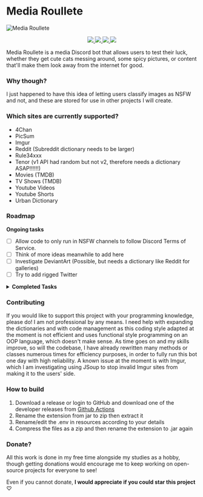 # Media Roullete
![Media Roullete](https://i.postimg.cc/d10Bgt57/banner.png)

<p align="center">
  <a href="https://discord.gg/Kr7qvutZ4N">
    <img src="https://img.shields.io/badge/Join%20us%20on-Discord-7289DA?style=for-the-badge&logo=discord&logoColor=white"/>
  </a>
  <a href="https://www.buymeacoffee.com/HashyDev">
    <img src="https://img.shields.io/badge/Buy%20me%20a-Coffee-FFDD00?style=for-the-badge&logo=buy-me-a-coffee&logoColor=black"/>
  </a>
  <a href="https://www.patreon.com/hashyVentures">
    <img src="https://img.shields.io/badge/Support%20me%20on-Patreon-F96854?style=for-the-badge&logo=patreon&logoColor=white"/>
  </a>
  <a href="https://x.com/CodaDev_">
    <img src="https://img.shields.io/badge/Follow%20me%20on-X-000000?style=for-the-badge&logo=x&logoColor=white"/>
  </a>
</p>

Media Roullete is a media Discord bot that allows users to test their luck, whether they get cute cats messing around, some spicy pictures, or content that'll make them look away from the internet for good.

### Why though?
I just happened to have this idea of letting users classify images as NSFW and not, and these are stored for use in other projects I will create.

### Which sites are currently supported?
- 4Chan
- PicSum
- Imgur
- Reddit (Subreddit dictionary needs to be larger)
- Rule34xxx
- Tenor (v1 API had random but not v2, therefore needs a dictionary ASAP!!!!!!)
- Movies (TMDB)
- TV Shows (TMDB)
- Youtube Videos
- Youtube Shorts
- Urban Dictionary

### Roadmap
**Ongoing tasks**

- [ ] Allow code to only run in NSFW channels to follow Discord Terms of Service.
- [ ] Think of more ideas meanwhile to add here
- [ ] Investigate DeviantArt (Possible, but needs a dictionary like Reddit for galleries)
- [ ] Try to add rigged Twitter

<details><summary><strong>Completed Tasks</strong></summary>

- [x] ~~Discord bot for receiving images~~
- [x] ~~Adding a variety of popular subreddits~~
- [x] ~~Create probability table for RandomImage for integration with other parts of the project~~
- [x] ~~Create a webhook/database system for receiving NSFW rating and storing them~~
- [x] ~~Allow users to use their own Reddit API keys (May be discarded for now)~~
- [x] ~~Add "Search for Image" feature where users will find an image~~

</details>

### Contributing
If you would like to support this project with your programming knowledge, please do! I am not professional by any means. I need help with expanding the dictionaries and with code management as this coding style adapted at the moment is not efficient and uses functional style programming on an OOP language, which doesn't make sense. As time goes on and my skills improve, so will the codebase, I have already rewritten many methods or classes numerous times for efficiency purposes, in order to fully run this bot one day with high reliability. A known issue at the moment is with Imgur, which I am investigating using JSoup to stop invalid Imgur sites from making it to the users' side.

### How to build
1. Download a release or login to GitHub and download one of the developer releases from [Github Actions](https://github.com/Hashyies/MediaRoulette/actions)
2. Rename the extension from jar to zip then extract it
3. Rename/edit the .env in resources according to your details
4. Compress the files as a zip and then rename the extension to .jar again

### Donate?
All this work is done in my free time alongside my studies as a hobby, though getting donations would encourage me to keep working on open-source projects for everyone to see! 

Even if you cannot donate, **I would appreciate if you could star this project** ♡
